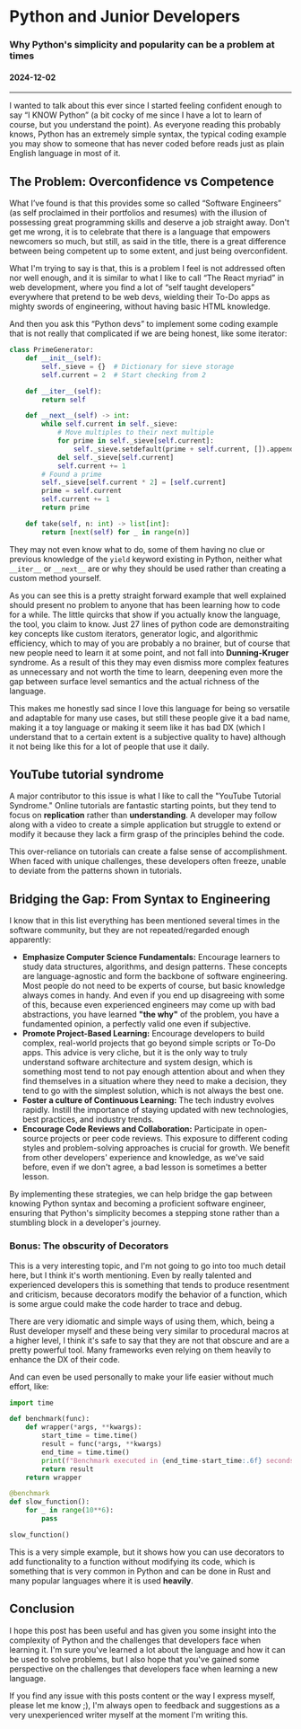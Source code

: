 # Python and Junior Developers

### Why Python's simplicity and popularity can be a problem at times

#### 2024-12-02

---

I wanted to talk about this ever since I started feeling confident enough to say “I KNOW Python” (a
bit cocky of me since I have a lot to learn of course, but you understand the point). As everyone
reading this probably knows, Python has an extremely simple syntax, the typical coding example you
may show to someone that has never coded before reads just as plain English language in most of it.

## The Problem: Overconfidence vs Competence

What I’ve found is that this provides some so called “Software Engineers” (as self proclaimed in
their portfolios and resumes) with the illusion of possessing great programming skills and deserve a
job straight away. Don't get me wrong, it is to celebrate that there is a language that empowers
newcomers so much, but still, as said in the title, there is a great difference between being
competent up to some extent, and just being overconfident.

What I'm trying to say is that, this is a problem I feel is not addressed often nor well enough, and
it is similar to what I like to call “The React myriad” in web development, where you find a lot of
“self taught developers” everywhere that pretend to be web devs, wielding their To-Do apps as mighty
swords of engineering, without having basic HTML knowledge.

And then you ask this “Python devs” to implement some coding example that is not really that
complicated if we are being honest, like some iterator:

```python
class PrimeGenerator:
    def __init__(self):
        self._sieve = {}  # Dictionary for sieve storage
        self.current = 2  # Start checking from 2

    def __iter__(self):
        return self

    def __next__(self) -> int:
        while self.current in self._sieve:
            # Move multiples to their next multiple
            for prime in self._sieve[self.current]:
                self._sieve.setdefault(prime + self.current, []).append(prime)
            del self._sieve[self.current]
            self.current += 1
        # Found a prime
        self._sieve[self.current * 2] = [self.current]
        prime = self.current
        self.current += 1
        return prime

    def take(self, n: int) -> list[int]:
        return [next(self) for _ in range(n)]
```

They may not even know what to do, some of them having no clue or previous knowledge of the `yield`
keyword existing in Python, neither what `__iter__` or `__next__` are or why they should be used
rather than creating a custom method yourself.

As you can see this is a pretty straight forward example that well explained should present no
problem to anyone that has been learning how to code for a while. The little quircks that show if
you actually know the language, the tool, you claim to know. Just 27 lines of python code are
demonstraiting key concepts like custom iterators, generator logic, and algorithmic efficiency,
which to may of you are probably a no brainer, but of course that new people need to learn it at
some point, and not fall into **Dunning-Kruger** syndrome. As a result of this they may even dismiss
more complex features as unnecessary and not worth the time to learn, deepening even more the gap
between surface level semantics and the actual richness of the language.

This makes me honestly sad since I love this language for being so versatile and adaptable for many
use cases, but still these people give it a bad name, making it a toy language or making it seem
like it has bad DX (which I understand that to a certain extent is a subjective quality to have)
although it not being like this for a lot of people that use it daily.

## YouTube tutorial syndrome

A major contributor to this issue is what I like to call the "YouTube Tutorial Syndrome." Online
tutorials are fantastic starting points, but they tend to focus on **replication** rather than
**understanding**. A developer may follow along with a video to create a simple application but
struggle to extend or modify it because they lack a firm grasp of the principles behind the code.

This over-reliance on tutorials can create a false sense of accomplishment. When faced with unique
challenges, these developers often freeze, unable to deviate from the patterns shown in tutorials.

## Bridging the Gap: From Syntax to Engineering

I know that in this list everything has been mentioned several times in the software community, but
they are not repeated/regarded enough apparently:

- **Emphasize Computer Science Fundamentals:** Encourage learners to study data structures,
  algorithms, and design patterns. These concepts are language-agnostic and form the backbone of
  software engineering. Most people do not need to be experts of course, but basic knowledge always
  comes in handy. And even if you end up disagreeing with some of this, because even experienced
  engineers may come up with bad abstractions, you have learned **"the why"** of the problem, you
  have a fundamented opinion, a perfectly valid one even if subjective.
- **Promote Project-Based Learning:** Encourage developers to build complex, real-world projects
  that go beyond simple scripts or To-Do apps. This advice is very cliche, but it is the only way to
  truly understand software architecture and system design, which is something most tend to not pay
  enough attention about and when they find themselves in a situation where they need to make a
  decision, they tend to go with the simplest solution, which is not always the best one.
- **Foster a culture of Continuous Learning:** The tech industry evolves rapidly. Instill the
  importance of staying updated with new technologies, best practices, and industry trends.
- **Encourage Code Reviews and Collaboration:** Participate in open-source projects or peer code
  reviews. This exposure to different coding styles and problem-solving approaches is crucial for
  growth. We benefit from other developers' experience and knowledge, as we've said before, even if
  we don't agree, a bad lesson is sometimes a better lesson.

By implementing these strategies, we can help bridge the gap between knowing Python syntax and
becoming a proficient software engineer, ensuring that Python's simplicity becomes a stepping stone
rather than a stumbling block in a developer's journey.

### Bonus: The obscurity of Decorators

This is a very interesting topic, and I'm not going to go into too much detail here, but I think
it's worth mentioning. Even by really talented and experienced developers this is something that
tends to produce resentment and criticism, because decorators modify the behavior of a function,
which is some argue could make the code harder to trace and debug.

There are very idiomatic and simple ways of using them, which, being a Rust developer myself and
these being very similar to procedural macros at a higher level, I think it's safe to say that they
are not that obscure and are a pretty powerful tool. Many frameworks even relying on them heavily to
enhance the DX of their code.

And can even be used personally to make your life easier without much effort, like:

```python
import time

def benchmark(func):
    def wrapper(*args, **kwargs):
        start_time = time.time()
        result = func(*args, **kwargs)
        end_time = time.time()
        print(f"Benchmark executed in {end_time-start_time:.6f} seconds.")
        return result
    return wrapper

@benchmark
def slow_function():
    for _ in range(10**6):
        pass

slow_function()
```

This is a very simple example, but it shows how you can use decorators to add functionality to a
function without modifying its code, which is something that is very common in Python and can be
done in Rust and many popular languages where it is used **heavily**.

## Conclusion

I hope this post has been useful and has given you some insight into the complexity of Python and
the challenges that developers face when learning it. I'm sure you've learned a lot about the
language and how it can be used to solve problems, but I also hope that you've gained some
perspective on the challenges that developers face when learning a new language.

If you find any issue with this posts content or the way I express myself, please let me know ;),
I'm always open to feedback and suggestions as a very unexperienced writer myself at the moment I'm
writing this.
